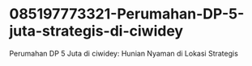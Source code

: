 # 085197773321-Perumahan-DP-5-juta-strategis-di-ciwidey
Perumahan DP 5 Juta di ciwidey: Hunian Nyaman di Lokasi Strategis

